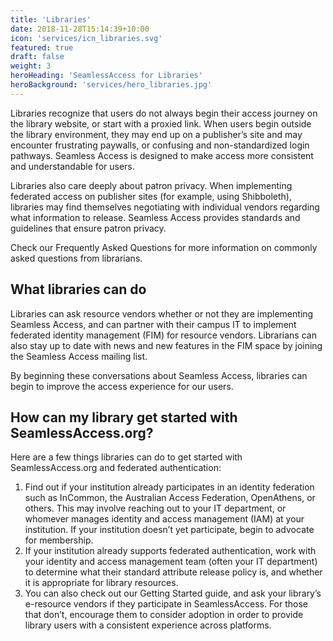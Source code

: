 ```yaml
---
title: 'Libraries'
date: 2018-11-28T15:14:39+10:00
icon: 'services/icn_libraries.svg'
featured: true
draft: false
weight: 3
heroHeading: 'SeamlessAccess for Libraries'
heroBackground: 'services/hero_libraries.jpg'
---
```


Libraries recognize that users do not always begin their access journey on the library website, or start with a proxied link. When users begin outside the library environment, they may end up on a publisher’s site and may encounter frustrating paywalls, or confusing and non-standardized login pathways. Seamless Access is designed to make access more consistent and understandable for users. 

Libraries also care deeply about patron privacy. When implementing federated access on publisher sites (for example, using Shibboleth), libraries may find themselves negotiating with individual vendors regarding what information to release. Seamless Access provides standards and guidelines that ensure patron privacy. 

Check our Frequently Asked Questions for more information on commonly asked questions from librarians.

## What libraries can do
Libraries can ask resource vendors whether or not they are implementing Seamless Access, and can partner with their campus IT to implement federated identity management (FIM) for resource vendors. Librarians can also stay up to date with news and new features in the FIM space by joining the Seamless Access mailing list. 

By beginning these conversations about Seamless Access, libraries can begin to improve the access experience for our users.

## How can my library get started with SeamlessAccess.org?
Here are a few things libraries can do to get started with SeamlessAccess.org and federated authentication:
1. Find out if your institution already participates in an identity federation such as InCommon, the Australian Access Federation, OpenAthens, or others. This may involve reaching out to your IT department, or whomever manages identity and access management (IAM) at your institution. If your institution doesn’t yet participate, begin to advocate for membership.
2. If your institution already supports federated authentication, work with your identity and access management team (often your IT department) to determine what their standard attribute release policy is, and whether it is appropriate for library resources. 
3. You can also check out our Getting Started guide, and ask your library’s e-resource vendors if they participate in SeamlessAccess. For those that don’t, encourage them to consider adoption in order to provide library users with a consistent experience across platforms.

